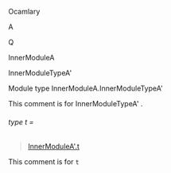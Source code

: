 Ocamlary

A

Q

InnerModuleA

InnerModuleTypeA'

Module type InnerModuleA.InnerModuleTypeA'

This comment is for InnerModuleTypeA' .

<a id="type-t"></a>

###### type t =

> [InnerModuleA'.t](Ocamlary.module-type-A.Q.InnerModuleA.InnerModuleA'.md#type-t)


This comment is for `t`
